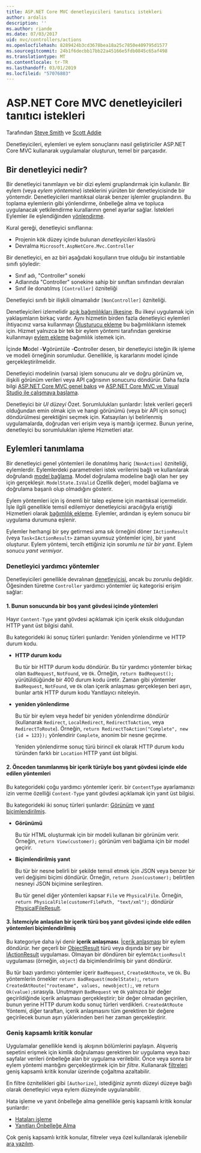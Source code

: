 ```yaml
---
title: ASP.NET Core MVC denetleyicileri tanıtıcı istekleri
author: ardalis
description: ''
ms.author: riande
ms.date: 07/03/2017
uid: mvc/controllers/actions
ms.openlocfilehash: 8289424b3cd3678bea18a25c7850e409795d1577
ms.sourcegitcommit: 24b1f6decbb17bb22a45166e5fdb0845c65af498
ms.translationtype: MT
ms.contentlocale: tr-TR
ms.lasthandoff: 03/01/2019
ms.locfileid: "57076803"
---
```

# <a name="handle-requests-with-controllers-in-aspnet-core-mvc"></a>ASP.NET Core MVC denetleyicileri tanıtıcı istekleri

Tarafından [Steve Smith](https://ardalis.com/) ve [Scott Addie](https://github.com/scottaddie)

Denetleyicileri, eylemleri ve eylem sonuçlarını nasıl geliştiriciler ASP.NET Core MVC kullanarak uygulamalar oluşturun, temel bir parçasıdır.

## <a name="what-is-a-controller"></a>Bir denetleyici nedir?

Bir denetleyici tanımlayın ve bir dizi eylemi gruplandırmak için kullanılır. Bir eylem (veya *eylem yöntemine*) isteklerini yürüten bir denetleyicisinde bir yöntemdir. Denetleyicileri mantıksal olarak benzer işlemler gruplandırın. Bu toplama eylemlerin gibi yönlendirme, önbelleğe alma ve topluca uygulanacak yetkilendirme kurallarının genel ayarlar sağlar. İstekleri Eylemler ile eşlendiğinden [yönlendirme](xref:mvc/controllers/routing).

Kural gereği, denetleyici sınıflarına:
* Projenin kök düzey içinde bulunan *denetleyicileri* klasörü
* Devralma `Microsoft.AspNetCore.Mvc.Controller`

Bir denetleyici, en az biri aşağıdaki koşulların true olduğu bir instantiable sınıfı şöyledir:
* Sınıf adı, "Controller" soneki
* Adlarında "Controller" sonekine sahip bir sınıftan sınıfından devralan
* Sınıf ile donatılmış `[Controller]` özniteliği

Denetleyici sınıfı bir ilişkili olmamalıdır `[NonController]` özniteliği.

Denetleyicileri izlemelidir [açık bağımlılıkları ilkesine](/dotnet/standard/modern-web-apps-azure-architecture/architectural-principles#explicit-dependencies). Bu ilkeyi uygulamak için yaklaşımların birkaç vardır. Aynı hizmetin birden fazla denetleyici eylemleri ihtiyacınız varsa kullanmayı [Oluşturucu ekleme](xref:mvc/controllers/dependency-injection#constructor-injection) bu bağımlılıkların istemek için. Hizmet yalnızca bir tek bir eylem yöntemi tarafından gerekirse kullanmayı [eylem ekleme](xref:mvc/controllers/dependency-injection#action-injection-with-fromservices) bağımlılık istemek için.

İçinde **M**odel -**V**görüntüle -**C**ontroller desen, bir denetleyici isteğin ilk işleme ve modeli örneğinin sorumludur. Genellikle, iş kararlarını model içinde gerçekleştirilmelidir.

Denetleyici modelinin (varsa) işlem sonucunu alır ve doğru görünüm ve, ilişkili görünüm verileri veya API çağrısının sonucunu döndürür. Daha fazla bilgi [ASP.NET Core MVC genel bakış](xref:mvc/overview) ve [ASP.NET Core MVC ve Visual Studio ile çalışmaya başlama](xref:tutorials/first-mvc-app/start-mvc).

Denetleyici bir *UI düzeyi* Özet. Sorumlulukları şunlardır: İstek verileri geçerli olduğundan emin olmak için ve hangi görünümü (veya bir API için sonuç) döndürülmesi gerektiğini seçmek için. Katsayıları iyi belirlenmiş uygulamalarda, doğrudan veri erişim veya iş mantığı içermez. Bunun yerine, denetleyici bu sorumlulukları işleme Hizmetleri atar.

## <a name="defining-actions"></a>Eylemleri tanımlama

Bir denetleyici genel yöntemleri ile donatılmış hariç `[NonAction]` özniteliği, eylemlerdir. Eylemlerdeki parametreleri istek verilerini bağlı ve kullanılarak doğrulandı [model bağlama](xref:mvc/models/model-binding). Model doğrulama modeline bağlı olan her şey için gerçekleşir. `ModelState.IsValid` Özellik değeri, model bağlama ve doğrulama başarılı olup olmadığını gösterir.

Eylem yöntemleri için iş önemli bir talep eşleme için mantıksal içermelidir. İşle ilgili genellikle temsil edilemiyor denetleyicisi aracılığıyla eriştiği Hizmetleri olarak [bağımlılık ekleme](xref:mvc/controllers/dependency-injection). Eylemler, ardından iş eylem sonucu bir uygulama durumuna eşlenir.

Eylemler herhangi bir şey getirmesi ama sık örneğini döner `IActionResult` (veya `Task<IActionResult>` zaman uyumsuz yöntemler için), bir yanıt oluşturur. Eylem yöntemi, tercih ettiğiniz için sorumlu *ne tür bir yanıt*. Eylem sonucu *yanıt vermiyor*.

### <a name="controller-helper-methods"></a>Denetleyici yardımcı yöntemler

Denetleyicileri genellikle devralınan [denetleyicisi](/dotnet/api/microsoft.aspnetcore.mvc.controller), ancak bu zorunlu değildir. Öğesinden türetme `Controller` yardımcı yöntemler üç kategorisi erişim sağlar:

#### <a name="1-methods-resulting-in-an-empty-response-body"></a>1. Bunun sonucunda bir boş yanıt gövdesi içinde yöntemleri

Hayır `Content-Type` yanıt gövdesi açıklamak için içerik eksik olduğundan HTTP yanıt üst bilgisi dahil.

Bu kategorideki iki sonuç türleri şunlardır: Yeniden yönlendirme ve HTTP durum kodu.

* **HTTP durum kodu**

    Bu tür bir HTTP durum kodu döndürür. Bu tür yardımcı yöntemler birkaç olan `BadRequest`, `NotFound`, ve `Ok`. Örneğin, `return BadRequest();` yürütüldüğünde bir 400 durum kodu üretir. Zaman gibi yöntemler `BadRequest`, `NotFound`, ve `Ok` olan içerik anlaşması gerçekleşen beri aşırı, bunlar artık HTTP durum kodu Yanıtlayıcı niteleyin.

* **yeniden yönlendirme**

    Bu tür bir eylem veya hedef bir yeniden yönlendirme döndürür (kullanarak `Redirect`, `LocalRedirect`, `RedirectToAction`, veya `RedirectToRoute`). Örneğin, `return RedirectToAction("Complete", new {id = 123});` yönlendirir `Complete`, anonim bir nesne geçirme.

    Yeniden yönlendirme sonuç türü birincil ek olarak HTTP durum kodu türünden farklı bir `Location` HTTP yanıt üst bilgisi.

#### <a name="2-methods-resulting-in-a-non-empty-response-body-with-a-predefined-content-type"></a>2. Önceden tanımlanmış bir içerik türüyle boş yanıt gövdesi içinde elde edilen yöntemleri

Bu kategorideki çoğu yardımcı yöntemler içerir. bir `ContentType` ayarlamanızı izin verme özelliği `Content-Type` yanıt gövdesi açıklamak için yanıt üst bilgisi.

Bu kategorideki iki sonuç türleri şunlardır: [Görünüm](xref:mvc/views/overview) ve [yanıt biçimlendirilmiş](xref:web-api/advanced/formatting).

* **Görünümü**

    Bu tür HTML oluşturmak için bir modeli kullanan bir görünüm verir. Örneğin, `return View(customer);` görünüm veri bağlama için bir model geçirir.

* **Biçimlendirilmiş yanıt**

    Bu tür bir nesne belirli bir şekilde temsil etmek için JSON veya benzer bir veri değişimi biçimi döndürür. Örneğin, `return Json(customer);` belirtilen nesneyi JSON biçimine serileştiren.
    
    Bu tür genel diğer yöntemleri kapsar `File` ve `PhysicalFile`. Örneğin, `return PhysicalFile(customerFilePath, "text/xml");` döndürür [PhysicalFileResult](/dotnet/api/microsoft.aspnetcore.mvc.physicalfileresult).

#### <a name="3-methods-resulting-in-a-non-empty-response-body-formatted-in-a-content-type-negotiated-with-the-client"></a>3. İstemciyle anlaşılan bir içerik türü boş yanıt gövdesi içinde elde edilen yöntemleri biçimlendirilmiş

Bu kategoriye daha iyi denir **içerik anlaşması**. [İçerik anlaşması](xref:web-api/advanced/formatting#content-negotiation) bir eylem döndürür. her geçerli bir [ObjectResult](/dotnet/api/microsoft.aspnetcore.mvc.objectresult) türü veya dışında bir şey bir [IActionResult](/dotnet/api/microsoft.aspnetcore.mvc.iactionresult) uygulaması. Olmayan bir döndüren bir eylem`IActionResult` uygulaması (örneğin, `object`) da biçimlendirilmiş bir yanıt döndürür.

Bu tür bazı yardımcı yöntemler içerir `BadRequest`, `CreatedAtRoute`, ve `Ok`. Bu yöntemlerin örnekler `return BadRequest(modelState);`, `return CreatedAtRoute("routename", values, newobject);`, ve `return Ok(value);`sırasıyla. Unutmayın `BadRequest` ve `Ok` yalnızca bir değer geçirildiğinde içerik anlaşması gerçekleştirir; bir değer olmadan geçirilen, bunun yerine HTTP durum kodu sonuç türleri verdikleri. `CreatedAtRoute` Yöntemi, diğer taraftan, içerik anlaşmasını tüm gerektiren bir değere geçirilecek bunun aşırı yüklerinden beri her zaman gerçekleştirir.

### <a name="cross-cutting-concerns"></a>Geniş kapsamlı kritik konular

Uygulamalar genellikle kendi iş akışının bölümlerini paylaşın. Alışveriş sepetini erişmek için kimlik doğrulaması gerektiren bir uygulama veya bazı sayfalar verileri önbelleğe alan bir uygulama verilebilir. Önce veya sonra bir eylem yöntemi mantığını gerçekleştirmek için bir *filtre*. Kullanarak [filtreleri](xref:mvc/controllers/filters) geniş kapsamlı kritik konular üzerinde çoğaltma azaltabilir.

En filtre öznitelikleri gibi `[Authorize]`, istediğiniz ayrıntı düzeyi düzeye bağlı olarak denetleyici veya eylem düzeyinde uygulanabilir.

Hata işleme ve yanıt önbelleğe alma genellikle geniş kapsamlı kritik konular şunlardır:
   * [Hataları işleme](xref:mvc/controllers/filters#exception-filters)
   * [Yanıtları Önbelleğe Alma](xref:performance/caching/response)

Çok geniş kapsamlı kritik konular, filtreler veya özel kullanılarak işlenebilir [ara yazılım](xref:fundamentals/middleware/index).
